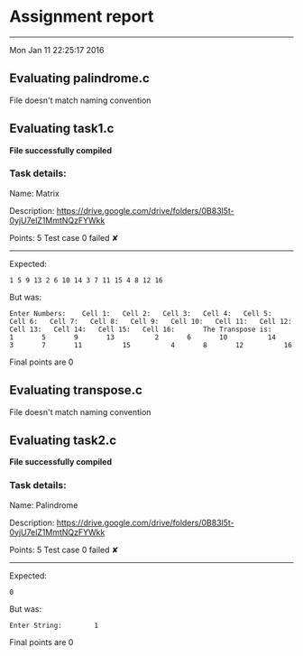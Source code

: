 # Assignment report
---
Mon Jan 11 22:25:17 2016

## Evaluating palindrome.c

File doesn't match naming convention

## Evaluating task1.c

**File successfully compiled**

### Task details:

Name: Matrix

Description: https://drive.google.com/drive/folders/0B83l5t-0yjU7elZ1MmtNQzFYWkk

Points: 5
Test case 0 failed ✘ 

---
Expected:
```
1 5 9 13 2 6 10 14 3 7 11 15 4 8 12 16
```
But was:
```
Enter Numbers:    Cell 1:   Cell 2:   Cell 3:   Cell 4:   Cell 5:   Cell 6:   Cell 7:   Cell 8:   Cell 9:   Cell 10:   Cell 11:   Cell 12:   Cell 13:   Cell 14:   Cell 15:   Cell 16:  	 The Transpose is:   	 1 		 5 		 9 		 13 	  	 2 		 6 		 10 		 14 	  	 3 		 7 		 11 		 15 	  	 4 		 8 		 12 		 16
```

 Final points are 0
## Evaluating transpose.c

File doesn't match naming convention

## Evaluating task2.c

**File successfully compiled**

### Task details:

Name: Palindrome

Description: https://drive.google.com/drive/folders/0B83l5t-0yjU7elZ1MmtNQzFYWkk

Points: 5
Test case 0 failed ✘ 

---
Expected:
```
0
```
But was:
```
Enter String:   	 1
```

 Final points are 0
